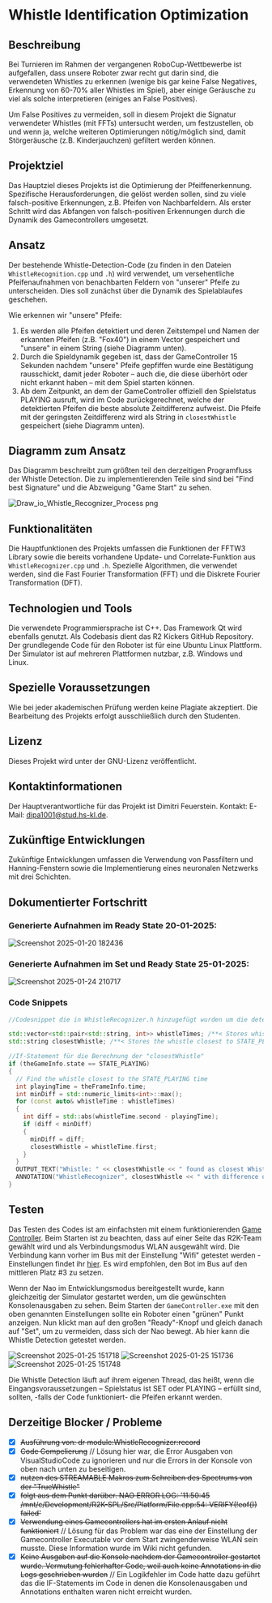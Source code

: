 # Whistle Identification Optimization

## Beschreibung
Bei Turnieren im Rahmen der vergangenen RoboCup-Wettbewerbe ist aufgefallen, dass unsere Roboter zwar recht gut darin sind, die verwendeten Whistles zu erkennen (wenige bis gar keine False Negatives, Erkennung von 60-70% aller Whistles im Spiel), aber einige Geräusche zu viel als solche interpretieren (einiges an False Positives).

Um False Positives zu vermeiden, soll in diesem Projekt die Signatur verwendeter Whistles (mit FFTs) untersucht werden, um festzustellen, ob und wenn ja, welche weiteren Optimierungen nötig/möglich sind, damit Störgeräusche (z.B. Kinderjauchzen) gefiltert werden können.

## Projektziel
Das Hauptziel dieses Projekts ist die Optimierung der Pfeiffenerkennung. Spezifische Herausforderungen, die gelöst werden sollen, sind zu viele falsch-positive Erkennungen, z.B. Pfeifen von Nachbarfeldern. Als erster Schritt wird das Abfangen von falsch-positiven Erkennungen durch die Dynamik des Gamecontrollers umgesetzt.

## Ansatz
Der bestehende Whistle-Detection-Code (zu finden in den Dateien `WhistleRecognition.cpp` und `.h`) wird verwendet, um versehentliche Pfeifenaufnahmen von benachbarten Feldern von "unserer" Pfeife zu unterscheiden. Dies soll zunächst über die Dynamik des Spielablaufes geschehen.

Wie erkennen wir "unsere" Pfeife:
1. Es werden alle Pfeifen detektiert und deren Zeitstempel und Namen der erkannten Pfeifen (z.B. "Fox40") in einem Vector gespeichert und "unsere" in einem String (siehe Diagramm unten).
2. Durch die Spieldynamik gegeben ist, dass der GameController 15 Sekunden nachdem "unsere" Pfeife gepfiffen wurde eine Bestätigung rausschickt, damit jeder Roboter – auch die, die diese überhört oder nicht erkannt haben – mit dem Spiel starten können.
3. Ab dem Zeitpunkt, an dem der GameController offiziell den Spielstatus PLAYING ausruft, wird im Code zurückgerechnet, welche der detektierten Pfeifen die beste absolute Zeitdifferenz aufweist. Die Pfeife mit der geringsten Zeitdifferenz wird als String in `closestWhistle` gespeichert (siehe Diagramm unten).

## Diagramm zum Ansatz
Das Diagramm beschreibt zum größten teil den derzeitigen Programfluss der Whistle Detection. Die zu implementierenden Teile sind sind bei "Find best Signature" und die Abzweigung "Game Start" zu sehen.

![Draw_io_Whistle_Recognizer_Process png](https://github.com/user-attachments/assets/33bd1934-cc9c-4eb0-b250-a3694255cb9e)

## Funktionalitäten
Die Hauptfunktionen des Projekts umfassen die Funktionen der FFTW3 Library sowie die bereits vorhandene Update- und Correlate-Funktion aus `WhistleRecognizer.cpp` und `.h`. Spezielle Algorithmen, die verwendet werden, sind die Fast Fourier Transformation (FFT) und die Diskrete Fourier Transformation (DFT).

## Technologien und Tools
Die verwendete Programmiersprache ist C++. Das Framework Qt wird ebenfalls genutzt. Als Codebasis dient das R2 Kickers GitHub Repository. Der grundlegende Code für den Roboter ist für eine Ubuntu Linux Plattform. Der Simulator ist auf mehreren Plattformen nutzbar, z.B. Windows und Linux.

## Spezielle Voraussetzungen
Wie bei jeder akademischen Prüfung werden keine Plagiate akzeptiert. Die Bearbeitung des Projekts erfolgt ausschließlich durch den Studenten.

## Lizenz
Dieses Projekt wird unter der GNU-Lizenz veröffentlicht.

## Kontaktinformationen
Der Hauptverantwortliche für das Projekt ist Dimitri Feuerstein. Kontakt: E-Mail: dipa1001@stud.hs-kl.de.

## Zukünftige Entwicklungen
Zukünftige Entwicklungen umfassen die Verwendung von Passfiltern und Hanning-Fenstern sowie die Implementierung eines neuronalen Netzwerks mit drei Schichten.

## Dokumentierter Fortschritt

### Generierte Aufnahmen im Ready State 20-01-2025:

![Screenshot 2025-01-20 182436](https://github.com/user-attachments/assets/35cb7be9-e47e-43b1-91f2-6189be4fe2f5)

### Generierte Aufnahmen im Set und Ready State 25-01-2025:

![Screenshot 2025-01-24 210717](https://github.com/user-attachments/assets/48b15614-cc81-466c-a625-e5363f1a3868)

### Code Snippets

```cpp
//Codesnippet die in WhistleRecognizer.h hinzugefügt wurden um die detektierten Pfeifen zu Speichern und die Globale Variable für "unsere" Pfreife

std::vector<std::pair<std::string, int>> whistleTimes; /**< Stores whistle names and their detection times. */
std::string closestWhistle; /**< Stores the whistle closest to STATE_PLAYING time. */

//If-Statement für die Berechnung der "closestWhistle"
if (theGameInfo.state == STATE_PLAYING)
{
  // Find the whistle closest to the STATE_PLAYING time
  int playingTime = theFrameInfo.time;
  int minDiff = std::numeric_limits<int>::max();
  for (const auto& whistleTime : whistleTimes)
  {
    int diff = std::abs(whistleTime.second - playingTime);
    if (diff < minDiff)
    {
      minDiff = diff;
      closestWhistle = whistleTime.first;
    }
  }
  OUTPUT_TEXT("Whistle: " << closestWhistle << " found as closest Whistle");
  ANNOTATION("WhistleRecognizer", closestWhistle << " with difference off " << minDiff);
}
```
## Testen

Das Testen des Codes ist am einfachsten mit einem funktionierenden [Game Controller](https://github.com/AK-Smart-Machines-HS-KL/R2K-SPL/wiki/Real-RoboCup-Matches#gamecontroller). Beim Starten ist zu beachten, dass auf einer Seite das R2K-Team gewählt wird und als Verbindungsmodus WLAN ausgewählt wird. Die Verbindung kann vorher im Bus mit der Einstellung "Wifi" getestet werden - Einstellungen findet ihr [hier](https://github.com/AK-Smart-Machines-HS-KL/R2K-SPL/wiki/Real-RoboCup-Matches#roboter-deployenverbinden). Es wird empfohlen, den Bot im Bus auf den mittleren Platz #3 zu setzen.

Wenn der Nao im Entwicklungsmodus bereitgestellt wurde, kann gleichzeitig der Simulator gestartet werden, um die gewünschten Konsolenausgaben zu sehen. Beim Starten der `GameController.exe` mit den oben genannten Einstellungen sollte ein Roboter einen "grünen" Punkt anzeigen. Nun klickt man auf den großen "Ready"-Knopf und gleich danach auf "Set", um zu vermeiden, dass sich der Nao bewegt. Ab hier kann die Whistle Detection getestet werden.

![Screenshot 2025-01-25 151718](https://github.com/user-attachments/assets/65895d56-c58e-40b7-bbdb-b8a334b3a208)
![Screenshot 2025-01-25 151736](https://github.com/user-attachments/assets/e82ef80b-2e30-443e-b542-1fd1f23eb7c7)
![Screenshot 2025-01-25 151748](https://github.com/user-attachments/assets/2107dd95-f273-486c-bf41-057d8b2a82d8)

Die Whistle Detection läuft auf ihrem eigenen Thread, das heißt, wenn die Eingangsvoraussetzungen – Spielstatus ist SET oder PLAYING – erfüllt sind, sollten, -falls der Code funktioniert- die Pfeifen erkannt werden.

## Derzeitige Blocker / Probleme
- [x] ~~Ausführung von: dr module:WhistleRecognizer:record~~
- [x] ~~Code Compelierung~~ // Lösung hier war, die Error Ausgaben von VisualStudioCode zu ignorieren und nur die Errors in der Konsole von oben nach unten zu beseitigen.
- [x] ~~nutzen des STREAMABLE Makros zum Schreiben des Spectrums von der "TrueWhistle"~~
- [x] ~~folgt aus dem Punkt darüber. NAO ERROR LOG: '11:50:45 /mnt/c/Development/R2K-SPL/Src/Platform/File.cpp:54: VERIFY(!eof()) failed'~~
- [x] ~~Verwendung eines Gamecontrollers hat im ersten Anlauf nicht funktioniert~~ // Lösung für das Problem war das eine der Einstellung der Gamecontroller Executable vor dem Start zwingenderweise WLAN sein musste. Diese Information wurde im Wiki nicht gefunden.
- [x] ~~Keine Ausgaben auf die Konsole nachdem der Gamecontroller gestartet wurde. Vermutung fehlerhafter Code, weil auch keine Annotations in die Logs geschrieben wurden~~ // Ein Logikfehler im Code hatte dazu geführt das die IF-Statements im Code in denen die Konsolenausgaben und Annotations enthalten waren nicht erreicht wurden.
